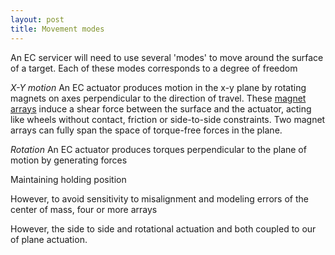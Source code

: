 ```yaml
---
layout: post 
title: Movement modes
---
```

An EC servicer will need to use several 'modes' to move around the surface of a target. Each of these modes corresponds to a degree of freedom 
<!-- can we just assume that the in the plane movement is decoupled? and then address it from there -->

*X-Y motion* An EC actuator produces motion in the x-y plane by rotating magnets on axes perpendicular to the direction of travel. These [magnet arrays](../terms) induce a shear force between the surface and the actuator, acting like wheels without contact, friction or side-to-side constraints. Two magnet arrays can fully span the space of torque-free forces in the plane. 
<!-- insert pictures here -->

*Rotation* An EC actuator produces torques perpendicular to the plane of motion by generating forces 
<!-- it might be worthwhile to limit the scope of this paper to just in the plane -->
Maintaining holding position

However, to avoid sensitivity to misalignment and modeling errors of the center of mass, four or more arrays 

However, the side to side and rotational actuation and both coupled to our of plane actuation. 
